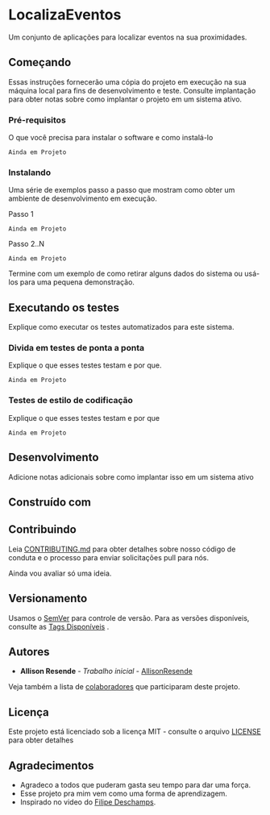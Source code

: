 # LocalizaEventos

Um conjunto de aplicações para localizar eventos na sua proximidades.

## Começando

Essas instruções fornecerão uma cópia do projeto em execução na sua máquina local para fins de desenvolvimento e teste. Consulte implantação para obter notas sobre como implantar o projeto em um sistema ativo.

### Pré-requisitos

O que você precisa para instalar o software e como instalá-lo

```
Ainda em Projeto
```

### Instalando

Uma série de exemplos passo a passo que mostram como obter um ambiente de desenvolvimento em execução.

Passo 1

```
Ainda em Projeto
```

Passo 2..N

```
Ainda em Projeto
```

Termine com um exemplo de como retirar alguns dados do sistema ou usá-los para uma pequena demonstração.

## Executando os testes

Explique como executar os testes automatizados para este sistema.

### Divida em testes de ponta a ponta

Explique o que esses testes testam e por que.

```
Ainda em Projeto
```

### Testes de estilo de codificação

Explique o que esses testes testam e por que

```
Ainda em Projeto
```

## Desenvolvimento

Adicione notas adicionais sobre como implantar isso em um sistema ativo

## Construído com

<!-- * [Dropwizard](http://www.dropwizard.io/1.0.2/docs/) - The web framework used  -->
<!-- * [Maven](https://maven.apache.org/) - Dependency Management                   -->
<!-- * [ROME](https://rometools.github.io/rome/) - Used to generate RSS Feeds       -->

## Contribuindo

Leia [CONTRIBUTING.md](https://gist.github.com/PurpleBooth/b24679402957c63ec426) para obter detalhes sobre nosso código de conduta e o processo para enviar solicitações pull para nós.

Ainda vou avaliar só uma ideia.

## Versionamento

Usamos o [SemVer](http://semver.org/) para controle de versão. Para as versões disponíveis, consulte as [Tags Disponíveis](https://github.com/allisonresende/LocalizaEventos/tags) .

## Autores

* **Allison Resende** - *Trabalho inicial* - [AllisonResende](https://github.com/allisonresende)

Veja também a lista de [colaboradores](https://github.com/allisonresende/LocalizaEventos/contributors) que participaram deste projeto.

## Licença

Este projeto está licenciado sob a licença MIT - consulte o arquivo [LICENSE](LICENSE) para obter detalhes

## Agradecimentos

* Agradeco a todos que puderam gasta seu tempo para dar uma força.
* Esse projeto pra mim vem como uma forma de aprendizagem.
* Inspirado no video do [Filipe Deschamps](https://www.youtube.com/watch?v=tEloMCbLEAE).

